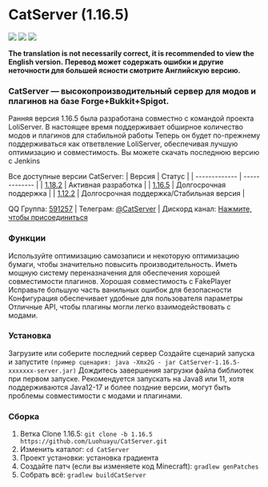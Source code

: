 # CatServer (1.16.5)
![](https://img.shields.io/badge/Minecraft-1.16.5-brightgreen.svg?colorB=469C00)
![](https://img.shields.io/badge/Forge-36.2.33-brightgreen.svg?colorB=469C00)
![](https://img.shields.io/badge/Spigot-1.16.5-brightgreen.svg?colorB=469C00)

<b>The translation is not necessarily correct, it is recommended to view the English version.</b>
<b>Перевод может содержать ошибки и другие неточности для большей ясности смотрите Английскую версию.</b>

### CatServer — высокопроизводительный сервер для модов и плагинов на базе Forge+Bukkit+Spigot.
Ранняя версия 1.16.5 была разработана совместно с командой проекта LoliServer. В настоящее время поддерживает обширное количество модов и плагинов для стабильной работы
Теперь он будет по-прежнему поддерживаться как ответвление LoliServer, обеспечивая лучшую оптимизацию и совместимость.
Вы можете скачать последнюю версию с Jenkins

Все доступные версии CatServer:
|    Версия    |    Статус     |
| ------------- | ------------- |
| [1.18.2](https://github.com/Luohuayu/CatServer/tree/1.18.2)  |  Активная разработка      |
| [1.16.5](https://github.com/Luohuayu/CatServer/tree/1.16.5)  |  Долгосрочная поддержка         |
| [1.12.2](https://github.com/Luohuayu/CatServer/tree/1.12.2)  |  Долгосрочная поддержка/Стабильная версия  |

QQ Группа: [591257](https://jq.qq.com/?_wv=1027&k=5B5aKkW) | Телеграм: [@CatServer](https://t.me/CatServer) | Дискорд канал: [Нажмите, чтобы присоединиться
](https://discord.gg/wvBJN4d)

### Функции
Используйте оптимизацию самозаписи и некоторую оптимизацию бумаги, чтобы значительно повысить производительность.
Иметь мощную систему переназначения для обеспечения хорошей совместимости плагинов.
Хорошая совместимость с FakePlayer
Исправьте большую часть ванильных ошибок для безопасности
Конфигурация обеспечивает удобные для пользователя параметры
Отличные API, чтобы плагины могли легко взаимодействовать с модами.

### Установка
Загрузите или соберите последний сервер
Создайте сценарий запуска и запустите `(пример сценария: java -Xmx2G -
jar CatServer-1.16.5-xxxxxxx-server.jar)`
Дождитесь завершения загрузки файла библиотек при первом запуске.
Рекомендуется запускать на Java8 или 11, хотя поддерживаются Java12-17 и более поздние версии, могут быть проблемы совместимости с модами и плагинами.

### Сборка
1. Ветка Clone 1.16.5: `git clone -b 1.16.5 https://github.com/Luohuayu/CatServer.git`
2. Изменить каталог: `cd CatServer`
3. Проект установки: установка градиента
4. Создайте патч (если вы изменяете код Minecraft): `gradlew genPatches`
5. Собрать всё: `gradlew buildCatServer`
